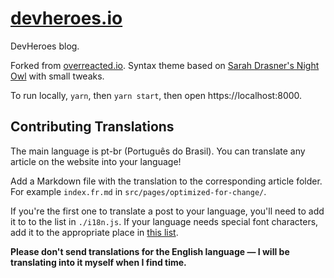 # [devheroes.io](https://devheroes.io/)

DevHeroes blog.

Forked from [overreacted.io](https://github.com/gaearon/overreacted.io). Syntax theme based on [Sarah Drasner's Night Owl](https://github.com/sdras/night-owl-vscode-theme/) with small tweaks.

To run locally, `yarn`, then `yarn start`, then open https://localhost:8000.

## Contributing Translations

The main language is pt-br (Português do Brasil). You can translate any article on the website into your language!

Add a Markdown file with the translation to the corresponding article folder. For example `index.fr.md` in `src/pages/optimized-for-change/`.

If you're the first one to translate a post to your language, you'll need to add it to to the list in `./i18n.js`. If your language needs special font characters, add it to the appropriate place in [this list](https://github.com/devheroes/devheroes-blog/blob/26c04de5940ac92a36bc6b9ebedc0cca79191116/src/utils/i18n.js#L16).

**Please don't send translations for the English language — I will be translating into it myself when I find time.**

